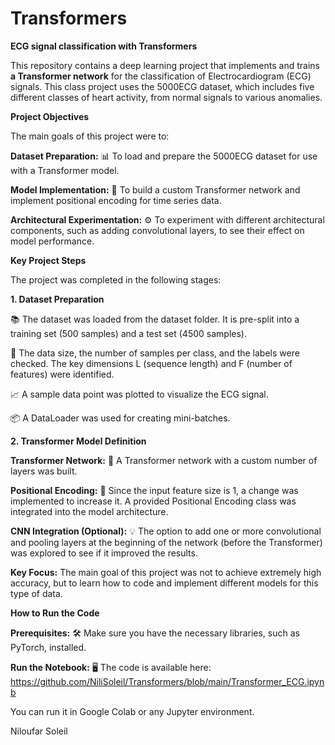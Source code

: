 # Transformers
**ECG signal classification with Transformers**

This repository contains a deep learning project that implements and trains **a Transformer network** for the classification of Electrocardiogram (ECG) signals. This class project uses the 5000ECG dataset, which includes five different classes of heart activity, from normal signals to various anomalies.

**Project Objectives**

The main goals of this project were to:

  **Dataset Preparation:** 📊 To load and prepare the 5000ECG dataset for use with a Transformer model.
  
  **Model Implementation:** 🧠 To build a custom Transformer network and implement positional encoding for time series data.
  
  **Architectural Experimentation:** ⚙️ To experiment with different architectural components, such as adding convolutional layers, to see their effect on model performance.
  
**Key Project Steps**

The project was completed in the following stages:

**1. Dataset Preparation**

  📚 The dataset was loaded from the dataset folder. It is pre-split into a training set (500 samples) and a test set (4500 samples).
  
  📏 The data size, the number of samples per class, and the labels were checked. The key dimensions L (sequence length) and F (number of features) were identified.
  
  📈 A sample data point was plotted to visualize the ECG signal.
  
  📦 A DataLoader was used for creating mini-batches.

**2. Transformer Model Definition**
  
  **Transformer Network:** 🧠 A Transformer network with a custom number of layers was built.
  
  **Positional Encoding:** 📐 Since the input feature size is 1, a change was implemented to increase it. A provided Positional Encoding class was integrated into the model architecture.
  
  **CNN Integration (Optional):** 💡 The option to add one or more convolutional and pooling layers at the beginning of the network (before the Transformer) was explored to see if it improved the results.

**Key Focus:** The main goal of this project was not to achieve extremely high accuracy, but to learn how to code and implement different models for this type of data. 

**How to Run the Code**

  **Prerequisites:** 🛠️ Make sure you have the necessary libraries, such as PyTorch, installed.
  
  **Run the Notebook:** 🖥️ The code is available here: https://github.com/NiliSoleil/Transformers/blob/main/Transformer_ECG.ipynb
  
  You can run it in Google Colab or any Jupyter environment.

Niloufar Soleil
